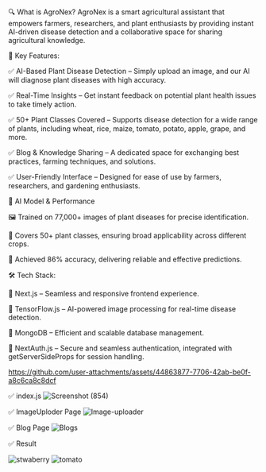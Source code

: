 🔍 What is AgroNex?
 AgroNex is a smart agricultural assistant that empowers farmers, researchers, and plant enthusiasts by providing instant AI-driven disease detection and a collaborative space for sharing 
 agricultural knowledge.

🚀 Key Features:

 ✅ AI-Based Plant Disease Detection – Simply upload an image, and our AI will diagnose plant diseases with high accuracy.
 
 ✅ Real-Time Insights – Get instant feedback on potential plant health issues to take timely action.
 
 ✅ 50+ Plant Classes Covered – Supports disease detection for a wide range of plants, including wheat, rice, maize, tomato, potato, apple, grape, and more.
 
 ✅ Blog & Knowledge Sharing – A dedicated space for exchanging best practices, farming techniques, and solutions.
 
 ✅ User-Friendly Interface – Designed for ease of use by farmers, researchers, and gardening enthusiasts.
 

🔬 AI Model & Performance
 
 🖼️ Trained on 77,000+ images of plant diseases for precise identification.
 
 🎯 Covers 50+ plant classes, ensuring broad applicability across different crops.
 
 🎯 Achieved 86% accuracy, delivering reliable and effective predictions.


🛠️ Tech Stack:


🔹 Next.js – Seamless and responsive frontend experience.

🔹 TensorFlow.js – AI-powered image processing for real-time disease detection.
 
🔹 MongoDB – Efficient and scalable database management.

🔹 NextAuth.js – Secure and seamless authentication, integrated with getServerSideProps for session handling.


 https://github.com/user-attachments/assets/44863877-7706-42ab-be0f-a8c6ca8c8dcf

  ✅ index.js 
 ![Screenshot (854)](https://github.com/user-attachments/assets/bc59b77f-fd4b-416e-85ba-f671c18e5a05)

  ✅ ImageUploder Page
![Image-uploader](https://github.com/user-attachments/assets/fc283c57-5232-43f8-8d24-51d852ea79fa)

  ✅ Blog Page
  ![Blogs](https://github.com/user-attachments/assets/d6a695d9-3a4b-4fb2-93fb-ee66183e91bb)

  ✅ Result 
  
  ![stwaberry](https://github.com/user-attachments/assets/a4c45e9c-e1b8-44bc-a834-4062f9902694)
  ![tomato](https://github.com/user-attachments/assets/26b000fa-8b06-4e5b-a7e3-49976354a108)


  

 


 


